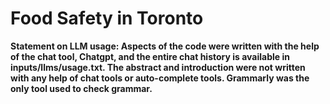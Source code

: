 # Food Safety in Toronto

**Statement on LLM usage: Aspects of the code were written with the help of the chat tool, Chatgpt, and the entire chat history is available in inputs/llms/usage.txt. The abstract and introduction were not written with any help of chat tools or auto-complete tools. Grammarly was the only tool used to check grammar.**


